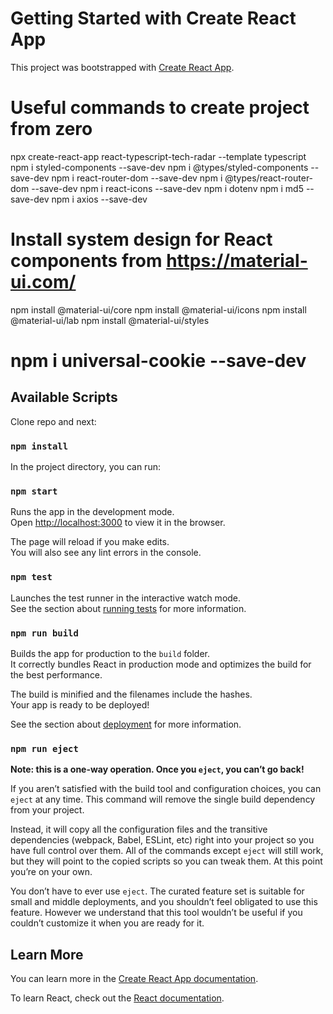 
# Getting Started with Create React App

This project was bootstrapped with [Create React App](https://github.com/facebook/create-react-app).

# Useful commands to create project from zero

npx create-react-app react-typescript-tech-radar --template typescript
npm i styled-components  --save-dev
npm i @types/styled-components --save-dev
npm i react-router-dom  --save-dev
npm i @types/react-router-dom --save-dev
npm i react-icons  --save-dev
npm i dotenv
npm i md5  --save-dev
npm i axios --save-dev

# Install system design for React components from https://material-ui.com/
npm install @material-ui/core
npm install @material-ui/icons
npm install @material-ui/lab
npm install @material-ui/styles

# npm i universal-cookie --save-dev

## Available Scripts

Clone repo and next:

### `npm install`

In the project directory, you can run:

### `npm start`

Runs the app in the development mode.\
Open [http://localhost:3000](http://localhost:3000) to view it in the browser.

The page will reload if you make edits.\
You will also see any lint errors in the console.

### `npm test`

Launches the test runner in the interactive watch mode.\
See the section about [running tests](https://facebook.github.io/create-react-app/docs/running-tests) for more information.

### `npm run build`

Builds the app for production to the `build` folder.\
It correctly bundles React in production mode and optimizes the build for the best performance.

The build is minified and the filenames include the hashes.\
Your app is ready to be deployed!

See the section about [deployment](https://facebook.github.io/create-react-app/docs/deployment) for more information.

### `npm run eject`

**Note: this is a one-way operation. Once you `eject`, you can’t go back!**

If you aren’t satisfied with the build tool and configuration choices, you can `eject` at any time. This command will remove the single build dependency from your project.

Instead, it will copy all the configuration files and the transitive dependencies (webpack, Babel, ESLint, etc) right into your project so you have full control over them. All of the commands except `eject` will still work, but they will point to the copied scripts so you can tweak them. At this point you’re on your own.

You don’t have to ever use `eject`. The curated feature set is suitable for small and middle deployments, and you shouldn’t feel obligated to use this feature. However we understand that this tool wouldn’t be useful if you couldn’t customize it when you are ready for it.

## Learn More

You can learn more in the [Create React App documentation](https://facebook.github.io/create-react-app/docs/getting-started).

To learn React, check out the [React documentation](https://reactjs.org/).
